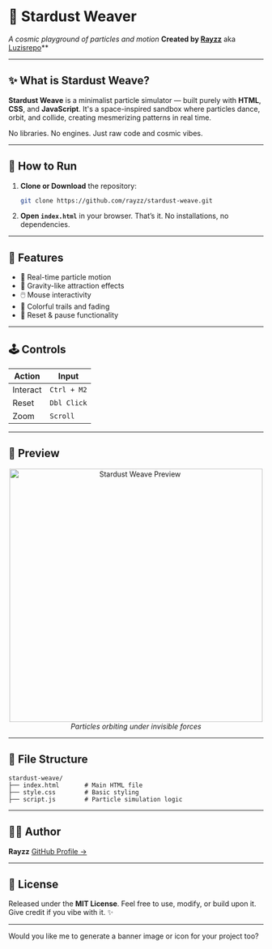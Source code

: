 # 🌌 Stardust Weaver

*A cosmic playground of particles and motion*
**Created by [Rayzz](https://github.com/luzisrepo)** aka [Luzisrepo](https://github.com/luzisrepo)**

---

## ✨ What is Stardust Weave?

**Stardust Weave** is a minimalist particle simulator — built purely with **HTML**, **CSS**, and **JavaScript**. It's a space-inspired sandbox where particles dance, orbit, and collide, creating mesmerizing patterns in real time.

No libraries. No engines. Just raw code and cosmic vibes.

---

## 🚀 How to Run

1. **Clone or Download** the repository:

   ```bash
   git clone https://github.com/rayzz/stardust-weave.git
   ```

2. **Open `index.html`** in your browser.
   That’s it. No installations, no dependencies.

---

## 🧪 Features

* 🌠 Real-time particle motion
* 🌌 Gravity-like attraction effects
* 🖱️ Mouse interactivity
* 🎨 Colorful trails and fading
* 🧼 Reset & pause functionality

---

## 🕹️ Controls

| Action          | Input       |
| --------------- | ----------- |
| Interact        | `Ctrl + M2` |
| Reset           | `Dbl Click` |
| Zoom            | `Scroll`    |

---

## 📸 Preview

<p align="center">
  <img src="screenshots/stardust-demo.png" width="500" alt="Stardust Weave Preview">
  <br>
  <em>Particles orbiting under invisible forces</em>
</p>

---

## 📁 File Structure

```
stardust-weave/
├── index.html       # Main HTML file
├── style.css        # Basic styling 
├── script.js        # Particle simulation logic
```

---

## 🧑‍🚀 Author

**Rayzz**
[GitHub Profile →](https://github.com/luzisrepo)

---

## 📄 License

Released under the **MIT License**.
Feel free to use, modify, or build upon it.
Give credit if you vibe with it. ✨

---

Would you like me to generate a banner image or icon for your project too?
